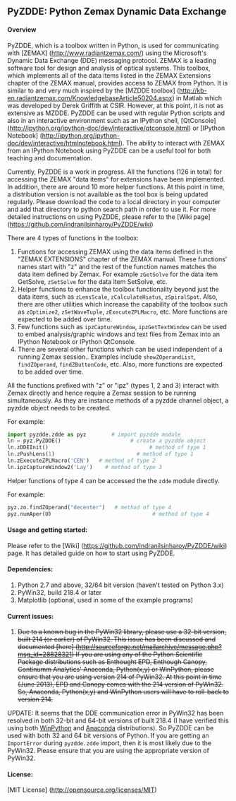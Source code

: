 ## PyZDDE: Python Zemax Dynamic Data Exchange

#### Overview

PyZDDE, which is a toolbox written in Python, is used for communicating with [ZEMAX] (http://www.radiantzemax.com/)  using the Microsoft's Dynamic Data Exchange (DDE) messaging protocol. ZEMAX is a leading software tool for design and analysis of optical systems. This toolbox, which implements all of the data items listed in the ZEMAX Extensions chapter of the ZEMAX manual, provides access to ZEMAX from Python. It is similar to and very much inspired by the [MZDDE toolbox] (http://kb-en.radiantzemax.com/KnowledgebaseArticle50204.aspx) in Matlab which was developed by Derek Griffith at CSIR. However, at this point, it is not as extensive as MZDDE. PyZDDE can be used with regular Python scripts and also in an interactive environment such as an IPython shell, [QtConsole] (http://ipython.org/ipython-doc/dev/interactive/qtconsole.html) or [IPython Notebook] (http://ipython.org/ipython-doc/dev/interactive/htmlnotebook.html). The ability to interact with ZEMAX from an IPython Notebook using PyZDDE can be a useful tool for both teaching and documentation.


Currently, PyZDDE is a work in progress. All the functions (126 in total) for accessing the ZEMAX "data items" for extensions have been implemented. In addition, there are around 10 more helper functions. At this point in time, a distribution version is not available as the tool box is being updated regularly. Please download the code to a local directory in your computer and add that directory to python search path in order to use it. For more detailed instructions on using PyZDDE, please refer to the [Wiki page] (https://github.com/indranilsinharoy/PyZDDE/wiki)


There are 4 types of functions in the toolbox:

1.  Functions for accessing ZEMAX using the data items defined in the "ZEMAX EXTENSIONS" chapter of the ZEMAX manual. These functions' names start with "z" and the rest of the function names matches the data item defined by Zemax. For example `zGetSolve` for the data item GetSolve, `zSetSolve` for the data item SetSolve, etc. 
2.  Helper functions to enhance the toolbox functionality beyond just the data items, such as `zLensScale`, `zCalculateHiatus`, `zSpiralSpot`. Also, there are other utilities which increase the capability of the toolbox such as `zOptimize2`, `zSetWaveTuple`, `zExecuteZPLMacro`, etc. More functions are expected to be added over time.
3.  Few functions such as `ipzCaptureWindow`, `ipzGetTextWindow` can be used to embed analysis/graphic windows and text files from Zemax into an IPython Notebook or IPython QtConsole. 
4.  There are several other functions which can be used independent of a running Zemax session.. Examples include `showZOperandList`, `findZOperand`, `findZButtonCode`, etc. Also, more functions are expected to be added over time.


All the functions prefixed with "z" or "ipz"  (types 1, 2 and 3) interact with Zemax directly and hence require a Zemax session to be running simultaneously. As they are instance methods of a pyzdde channel object, a pyzdde object needs to be created.

For example:

```python
import pyzdde.zdde as pyz        # import pyzdde module
ln = pyz.PyZDDE()                      # create a pyzdde object
ln.zDDEInit()                                # method of type 1
ln.zPushLens(1)                          # method of type 1
ln.zExecuteZPLMacro('CEN')   # method of type 2
ln.ipzCaptureWindow2('Lay')    # method of type 3
```

Helper functions of type 4 can be accessed the the `zdde` module directly. 

For example:

```python
pyz.zo.findZOperand("decenter")   # method of type 4
pyz.numAper(U)                                # method of type 4
```


#### Usage and getting started:
Please refer to the [Wiki] (https://github.com/indranilsinharoy/PyZDDE/wiki) page. It has detailed guide on how to start using PyZDDE.

#### Dependencies:

1.   Python 2.7 and above, 32/64 bit version (haven't tested on Python 3.x)
2.   PyWin32, build 218.4 or later
3.   Matplotlib (optional, used in some of the example programs)


#### Current issues:

1.   ~~Due to a known bug in the PyWin32 library, please use a 32-bit version, built 214 (or earlier) of PyWin32. This issue has been discussed and documented [here] (http://sourceforge.net/mailarchive/message.php?msg_id=28828321)
If you are using any of the Python Scientific Package distributions such as Enthought EPD, Enthough Canopy, Continumm Analytics' Anaconda, Python(x,y) or WinPython, please ensure that you are using version 214 of PyWin32. At this point in time (June 2013), EPD and Canopy comes with the 214 version of PyWin32. So, Anaconda, Python(x,y) and WinPython users will have to roll-back to version 214.~~

UPDATE:
It seems that the DDE communication error in PyWin32 has been resolved in both 32-bit and 64-bit versions of built 218.4 (I have verified this using both [WinPython](http://winpython.sourceforge.net/) and [Anaconda](https://store.continuum.io/cshop/anaconda/) distributions). So PyZDDE can be used with both 32 and 64 bit versions of Python. If you are getting an `ImportError` during `pyzdde.zdde` import, then it is most likely due to the PyWin32. Please ensure that you are using the appropriate version of PyWin32.


#### License:
[MIT License] (http://opensource.org/licenses/MIT)



